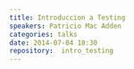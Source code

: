 ```yaml
---
title: Introduccion a Testing
speakers: Patricio Mac Adden
categories: talks
date: 2014-07-04 18:30
repository:  intro_testing
---
```


